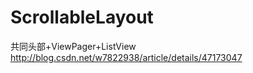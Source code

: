 # ScrollableLayout
共同头部+ViewPager+ListView     http://blog.csdn.net/w7822938/article/details/47173047
